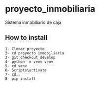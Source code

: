 # proyecto_inmobiliaria

Sistema inmobiliario de caja

## How to install

```
1- Clonar proyecto
2- cd proyecto_inmobiliaria
3- git checkout develop
4- python -m venv venv
5- cd venv
6- Scripts\activate
7- cd..
8- pip install
```
